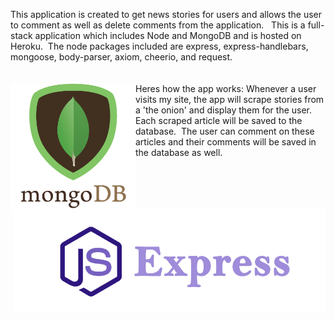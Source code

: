 This application is created to get news stories for users and allows the user to comment as well as delete comments from the application. &nbsp; This is a full-stack application which includes Node and MongoDB and is hosted on Heroku.&nbsp; The node packages included are express, express-handlebars, mongoose, body-parser, axiom, cheerio, and request.  
<br><br>
<img src="public/assets/images/MongoDB-logo.png" alt="Drawing" style="width: 200px; float: left;" />
Heres how the app works: Whenever a user visits my site, the app will scrape stories from a 'the onion' and display them for the user.&nbsp; <img src="public/assets/images/express.png" alt="Drawing" style="width: 500px; float: right;" />Each scraped article will be saved to the database. &nbsp;The user can comment on these articles and their comments will be saved in the database as well.

